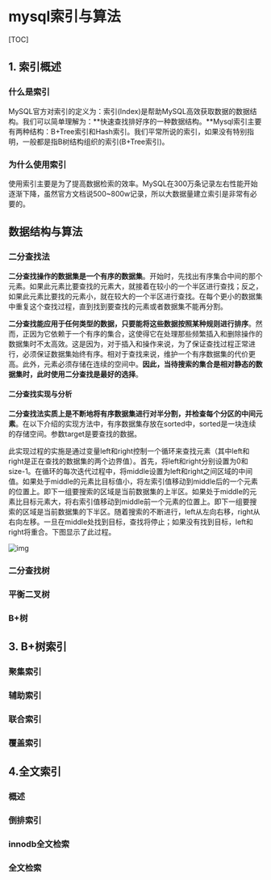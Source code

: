# mysql索引与算法

[TOC]



## 1. 索引概述

### 什么是索引

​		MySQL官方对索引的定义为：索引(Index)是帮助MySQL高效获取数据的数据结构。我们可以简单理解为：**快速查找排好序的一种数据结构。**Mysql索引主要有两种结构：B+Tree索引和Hash索引。我们平常所说的索引，如果没有特别指明，一般都是指B树结构组织的索引(B+Tree索引)。

### 为什么使用索引

​		使用索引主要是为了提高数据检索的效率。MySQL在300万条记录左右性能开始逐渐下降，虽然官方文档说500~800w记录，所以大数据量建立索引是非常有必要的。

## 数据结构与算法

### 二分查找法

​		**二分查找操作的数据集是一个有序的数据集**。开始时，先找出有序集合中间的那个元素。如果此元素比要查找的元素大，就接着在较小的一个半区进行查找；反之，如果此元素比要找的元素小，就在较大的一个半区进行查找。在每个更小的数据集中重复这个查找过程，直到找到要查找的元素或者数据集不能再分割。

​		**二分查找能应用于任何类型的数据，只要能将这些数据按照某种规则进行排序**。然而，正因为它依赖于一个有序的集合，这使得它在处理那些频繁插入和删除操作的数据集时不太高效。这是因为，对于插入和操作来说，为了保证查找过程正常进行，必须保证数据集始终有序。相对于查找来说，维护一个有序数据集的代价更高。此外，元素必须存储在连续的空间中。**因此，当待搜索的集合是相对静态的数据集时，此时使用二分查找是最好的选择**。

#### 二分查找实现与分析

​		**二分查找法实质上是不断地将有序数据集进行对半分割，并检查每个分区的中间元素**。在以下介绍的实现方法中，有序数据集存放在sorted中，sorted是一块连续的存储空间。参数target是要查找的数据。

​		此实现过程的实施是通过变量left和right控制一个循环来查找元素（其中left和right是正在查找的数据集的两个边界值）。首先，将left和right分别设置为0和size-1。在循环的每次迭代过程中，将middle设置为left和right之间区域的中间值。如果处于middle的元素比目标值小，将左索引值移动到middle后的一个元素的位置上。即下一组要搜索的区域是当前数据集的上半区。如果处于middle的元素比目标元素大，将右索引值移动到middle前一个元素的位置上。即下一组要搜索的区域是当前数据集的下半区。随着搜索的不断进行，left从左向右移，right从右向左移。一旦在middle处找到目标，查找将停止；如果没有找到目标，left和right将重合。下图显示了此过程。

![img](https://images2018.cnblogs.com/blog/1281268/201805/1281268-20180509063436446-1450605939.png)

### 二分查找树

### 平衡二叉树

### B+树

## 3. B+树索引

### 聚集索引

### 辅助索引

### 联合索引

### 覆盖索引

## 4.全文索引

### 概述

### 倒排索引

### innodb全文检索

### 全文检索
